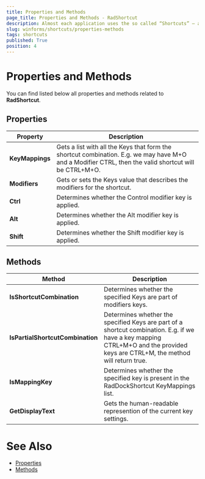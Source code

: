 ```yaml
---
title: Properties and Methods
page_title: Properties and Methods - RadShortcut
description: Almost each application uses the so called “Shortcuts” – a keyboard combination that triggers a specific action.
slug: winforms/shortcuts/properties-methods
tags: shortcuts
published: True
position: 4 
---
```


# Properties and Methods 

You can find listed below all properties and methods related to **RadShortcut**.

## Properties

|Property|Description|
|----|----|
|**KeyMappings**|Gets a list with all the Keys that form the shortcut combination. E.g. we may have M+O and a Modifier CTRL, then the valid shortcut will be CTRL+M+O.|
|**Modifiers**|Gets or sets the Keys value that describes the modifiers for the shortcut.|
|**Ctrl**|Determines whether the Control modifier key is applied.|
|**Alt**|Determines whether the Alt modifier key is applied.|
|**Shift**|Determines whether the Shift modifier key is applied.|

## Methods

|Method|Description|
|----|----|
|**IsShortcutCombination**| Determines whether the specified Keys are part of modifiers keys.|
|**IsPartialShortcutCombination**|Determines whether the specified Keys are part of a shortcut combination. E.g. if we have a key mapping CTRL+M+O and the provided keys are CTRL+M, the method will return true.|
|**IsMappingKey**|Determines whether the specified key is present in the RadDockShortcut KeyMappings list.|
|**GetDisplayText**|Gets the human-readable represention of the current key settings.|

# See Also

* [Properties](https://docs.telerik.com/devtools/winforms/api/telerik.wincontrols.radshortcut.html#properties)
* [Methods](https://docs.telerik.com/devtools/winforms/api/telerik.wincontrols.radshortcut.html#methods)




